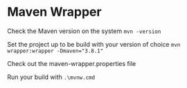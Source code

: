 # Maven Wrapper


Check the Maven version on the system
    `mvn -version`

Set the project up to be build with your version of choice
    `mvn wrapper:wrapper -Dmaven="3.8.1"`

Check out the maven-wrapper.properties file

Run your build with 
    `.\mvnw.cmd`


